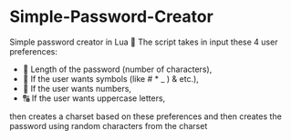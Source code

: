 # Simple-Password-Creator
Simple password creator in Lua 🔐
The script takes in input these 4 user preferences:

- 📏 Length of the password (number of characters),
- 🔣 If the user wants symbols (like # * _ ) & etc.),
- 🔢 If the user wants numbers,
- 🔠 If the user wants uppercase letters,

then creates a charset based on these preferences and then creates the password using random characters from the charset
